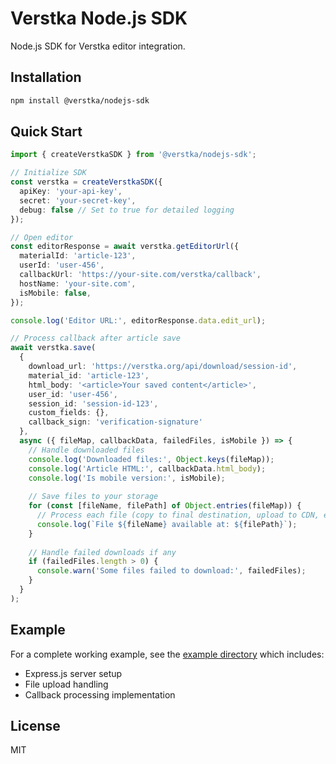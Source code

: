 # Verstka Node.js SDK

Node.js SDK for Verstka editor integration.

## Installation

```bash
npm install @verstka/nodejs-sdk
```

## Quick Start

```typescript
import { createVerstkaSDK } from '@verstka/nodejs-sdk';

// Initialize SDK
const verstka = createVerstkaSDK({
  apiKey: 'your-api-key',
  secret: 'your-secret-key',
  debug: false // Set to true for detailed logging
});

// Open editor
const editorResponse = await verstka.getEditorUrl({
  materialId: 'article-123',
  userId: 'user-456',
  callbackUrl: 'https://your-site.com/verstka/callback',
  hostName: 'your-site.com',
  isMobile: false,
});

console.log('Editor URL:', editorResponse.data.edit_url);

// Process callback after article save
await verstka.save(
  {
    download_url: 'https://verstka.org/api/download/session-id',
    material_id: 'article-123',
    html_body: '<article>Your saved content</article>',
    user_id: 'user-456',
    session_id: 'session-id-123',
    custom_fields: {},
    callback_sign: 'verification-signature'
  },
  async ({ fileMap, callbackData, failedFiles, isMobile }) => {
    // Handle downloaded files
    console.log('Downloaded files:', Object.keys(fileMap));
    console.log('Article HTML:', callbackData.html_body);
    console.log('Is mobile version:', isMobile);
    
    // Save files to your storage
    for (const [fileName, filePath] of Object.entries(fileMap)) {
      // Process each file (copy to final destination, upload to CDN, etc.)
      console.log(`File ${fileName} available at: ${filePath}`);
    }
    
    // Handle failed downloads if any
    if (failedFiles.length > 0) {
      console.warn('Some files failed to download:', failedFiles);
    }
  }
);
```

## Example

For a complete working example, see the [example directory](./example) which includes:
- Express.js server setup
- File upload handling 
- Callback processing implementation

## License

MIT